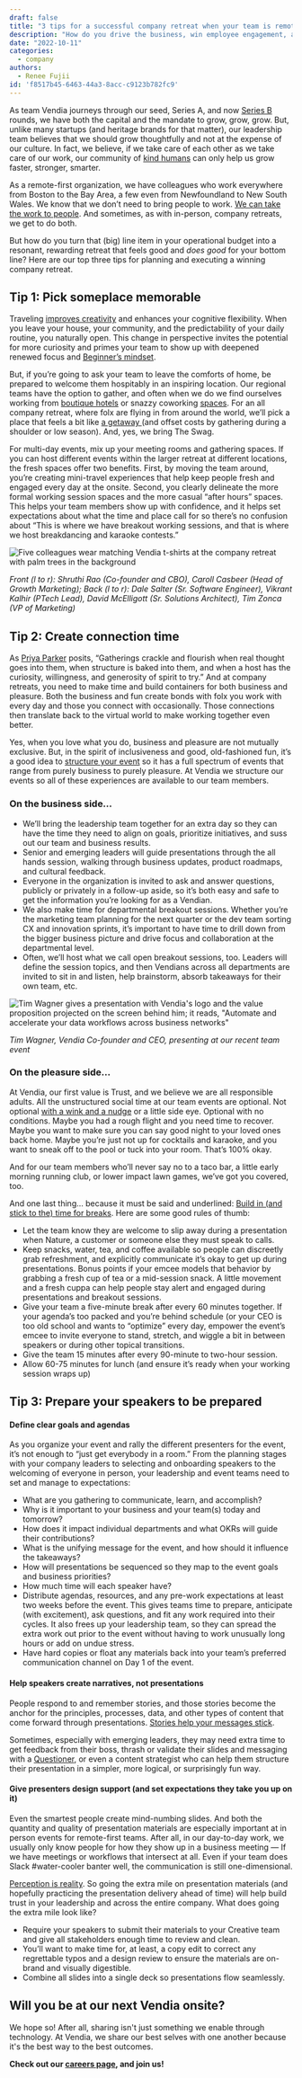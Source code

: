 ```yaml
---
draft: false
title: "3 tips for a successful company retreat when your team is remote first"
description: "How do you drive the business, win employee engagement, and make time for both business and fun at your next company retreat? Renee Fujii, Head of Talent, shares three thoughtful tips."
date: "2022-10-11"
categories:
  - company
authors:
  - Renee Fujii
id: 'f8517b45-6463-44a3-8acc-c9123b782fc9'
---
```


As team Vendia journeys through our seed, Series A, and now [Series B](https://www.vendia.net/blog/vendia-announces-series-b) rounds, we have both the capital and the mandate to  grow, grow, grow. But, unlike many startups (and heritage brands for that matter), our leadership team believes that we should grow thoughtfully and not at the expense of our culture. In fact, we believe, if we take care of each other as we take care of our work, our community of [kind humans](https://www.vendia.net/kind-humans) can only help us grow faster, stronger, smarter. 

As a remote-first organization, we have colleagues who work everywhere from Boston to the Bay Area, a few even from Newfoundland to New South Wales. We know that we don’t need to bring people to work. [We can take the work to people](https://www.mckinsey.com/capabilities/people-and-organizational-performance/our-insights/the-organization-blog/the-future-of-work-what-next). And sometimes, as with in-person, company retreats, we get to do both.

But how do you turn that (big) line item in your operational budget into a resonant, rewarding retreat that feels good and _does good_ for your bottom line? Here are our top three tips for planning and executing a winning company retreat.


## Tip 1: Pick someplace memorable

Traveling [improves creativity](https://nomadsworld.com/travel-helps-creativity/) and enhances your cognitive flexibility. When you leave your house, your community, and the predictability of your daily routine, you naturally open. This change in perspective invites the potential for more curiosity and primes your team to show up with deepened renewed focus and [Beginner’s mindset](https://zenhabits.net/beginner/).

But, if you’re going to ask your team to leave the comforts of home, be prepared to welcome them hospitably in an inspiring location. Our regional teams have the option to gather, and often when we do we find ourselves working from [boutique hotels](https://thehoxton.com/) or snazzy coworking [spaces](https://www.spacesworks.com/). For an all company retreat, where folx are flying in from around the world, we’ll pick a place that feels a bit like [a getaway ](https://paradisepoint.com/)(and offset costs by gathering during a shoulder or low season). And, yes, we bring The Swag.

For multi-day events, mix up your meeting rooms and gathering spaces. If you can host different events within the larger retreat at different locations, the fresh spaces offer two benefits. First, by moving the team around, you’re creating mini-travel experiences that help keep people fresh and engaged every day at the onsite. Second, you clearly delineate the more formal working session spaces and the more casual “after hours” spaces. This helps your team members show up with confidence, and it helps set expectations about what the time and place call for so there’s no confusion about “This is where we have breakout working sessions, and that is where we host breakdancing and karaoke contests.” 


![Five colleagues wear matching Vendia t-shirts at the company retreat with palm trees in the background](https://d24nhiikxn5jns.cloudfront.net/optimized/user-images.githubusercontent.com..107442245..196541649-980e0574-e766-43ce-8448-8bd3d24789b5.jpg)

_Front (l to r): Shruthi Rao (Co-founder and CBO), Caroll Casbeer (Head of Growth Marketing); Back (l to r): Dale Salter (Sr. Software Engineer), Vikrant Kalhir (PTech Lead), David McElligott (Sr. Solutions Architect), Tim Zonca (VP of Marketing)_


## Tip 2: Create connection time

As [Priya Parker](https://www.priyaparker.com/) posits, “Gatherings crackle and flourish when real thought goes into them, when structure is baked into them, and when a host has the curiosity, willingness, and generosity of spirit to try.” And at company retreats, you need to make time and build containers for both business and pleasure. Both the business and fun create bonds with folx you work with every day and those you connect with occasionally. Those connections then translate back to the virtual world to make working together even better.

Yes, when you love what you do, business and pleasure are not mutually exclusive. But, in the spirit of inclusiveness and good, old-fashioned fun, it’s a good idea to [structure your event](https://www.priyaparker.com/art-of-gathering-newsletter/designing-for-connection-in-the-workplace) so it has a full spectrum of events that range from purely business to purely pleasure. At Vendia we structure our events so all of these experiences are available to our team members. 


### On the business side…



* We’ll bring the leadership team together for an extra day so they can have the time they need to align on goals, prioritize initiatives, and suss out our team and business results.
* Senior and emerging leaders will guide presentations through the all hands session, walking through business updates, product roadmaps, and cultural feedback. 
* Everyone in the organization is invited to ask and answer questions, publicly or privately in a follow-up aside, so it’s both easy and safe to get the information you’re looking for as a Vendian.
* We also make time for departmental breakout sessions. Whether you’re the marketing team planning for the next quarter or the dev team sorting CX and innovation sprints, it’s important to have time to drill down from the bigger business picture and drive focus and collaboration at the departmental level. 
* Often, we’ll host what we call open breakout sessions, too. Leaders will define the session topics, and then Vendians across all departments are invited to sit in and listen, help brainstorm, absorb takeaways for their own team, etc. 




![Tim Wagner gives a presentation with Vendia's logo and the value proposition projected on the screen behind him; it reads, "Automate and accelerate your data workflows across business networks"](https://d24nhiikxn5jns.cloudfront.net/optimized/user-images.githubusercontent.com..107442245..196542689-556792cb-d8a8-48a6-b122-b411825140d7.jpg)

_Tim Wagner, Vendia Co-founder and CEO, presenting at our recent team event_


### On the pleasure side…

At Vendia, our first value is Trust, and we believe we are all responsible adults. All the unstructured social time at our team events are optional. Not optional [with a wink and a nudge](https://www.urbandictionary.com/define.php?term=Mandatory%20Fun) or a little side eye. Optional with no conditions. Maybe you had a rough flight and you need time to recover. Maybe you want to make sure you can say good night to your loved ones back home. Maybe you’re just not up for cocktails and karaoke, and you want to sneak off to the pool or tuck into your room. That’s 100% okay.

And for our team members who’ll never say no to a taco bar, a little early morning running club, or lower impact lawn games, we’ve got you covered, too. 

And one last thing… because it must be said and underlined: <u>Build in (and stick to the) time for breaks</u>. Here are some good rules of thumb: 



* Let the team know they are welcome to slip away during a presentation when Nature, a customer or someone else they must speak to calls. 
* Keep snacks, water, tea, and coffee available so people can discreetly grab refreshment, and explicitly communicate it’s okay to get up during presentations. Bonus points if your emcee models that behavior by grabbing a fresh cup of tea or a mid-session snack. A little movement and a fresh cuppa can help people stay alert and engaged during presentations and breakout sessions.
* Give your team a five-minute break after every 60 minutes together. If your agenda’s too packed and you’re behind schedule (or your CEO is too old school and wants to “optimize” every day, empower the event’s emcee to invite everyone to stand, stretch, and wiggle a bit in between speakers or during other topical transitions.
* Give the team 15 minutes after every 90-minute to two-hour session.
* Allow 60-75 minutes for lunch (and ensure it’s ready when your working session wraps up)


## Tip 3: Prepare your speakers to be prepared


#### Define clear goals and agendas

As you organize your event and rally the different presenters for the event, it’s not enough to “just get everybody in a room.” From the planning stages with your company leaders to selecting and onboarding speakers to the welcoming of everyone in person, your leadership and event teams need to set and manage to expectations:



* What are you gathering to communicate, learn, and accomplish?
* Why is it important to your business and your team(s) today and tomorrow?
* How does it impact individual departments and what OKRs will guide their contributions?
* What is the unifying message for the event, and how should it influence the takeaways?
* How will presentations be sequenced so they map to the event goals and business priorities?
* How much time will each speaker have? 
* Distribute agendas, resources, and any pre-work expectations at least two weeks before the event. This gives teams time to prepare, anticipate (with excitement), ask questions, and fit any work required into their cycles. It also frees up your leadership team, so they can spread the extra work out prior to the event without having to work unusually long hours or add on undue stress.
* Have hard copies or float any materials back into your team’s preferred communication channel on Day 1 of the event.


#### Help speakers create narratives, not presentations

People respond to and remember stories, and those stories become the anchor for the principles, processes, data, and other types of content that come forward through presentations. [Stories help your messages stick](https://heathbrothers.com/download/mts-made-to-stick-model.pdf). 

Sometimes, especially with emerging leaders, they may need extra time to get feedback from their boss, thrash or validate their slides and messaging with a [Questioner](https://gretchenrubin.com/quiz/the-four-tendencies-quiz/questioner/), or even a content strategist who can help them structure their presentation in a simpler, more logical, or surprisingly fun way.


#### Give presenters design support (and set expectations they take you up on it)

Even the smartest people create mind-numbing slides. And both the quantity and quality of presentation materials are especially important at in person events for remote-first teams. After all, in our day-to-day work, we usually only know people for how they show up in a business meeting — If we have meetings or workflows that intersect at all. Even if your team does Slack #water-cooler banter well, the communication is still one-dimensional. 

[Perception is reality](https://greatergood.berkeley.edu/article/item/eight_reasons_to_distrust_your_own_perceptions). So going the extra mile on presentation materials (and hopefully practicing the presentation delivery ahead of time) will help build trust in your leadership and across the entire company. What does going the extra mile look like? 



* Require your speakers to submit their materials to your Creative team and give all stakeholders enough time to review and clean.
* You’ll want to make time for, at least, a copy edit to correct any regrettable typos and a design review to ensure the materials are on-brand and visually digestible.
* Combine all slides into a single deck so presentations flow seamlessly.

 


## Will you be at our next Vendia onsite?

We hope so! After all, sharing isn't just something we enable through technology. At Vendia, we share our best selves with one another because it's the best way to the best outcomes. 

**Check out our [careers page](https://www.vendia.net/careers), and join us!**
